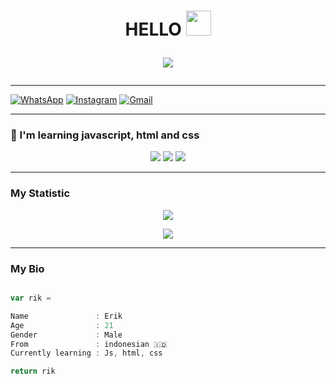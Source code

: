<h1 align="center">HELLO <img src="https://user-images.githubusercontent.com/1303154/88677602-1635ba80-d120-11ea-84d8-d263ba5fc3c0.gif" width="40px" >


<p align="center">
<img align="center" height="auto" src="https://github.com/Shuichi126/Shuichi126/blob/main/img/img.jpg"/>
</P>

###
---------

[![WhatsApp](https://img.shields.io/badge/WhatsApp-25D366?style=for-the-badge&logo=whatsapp&logoColor=white)](https://wa.me/6282130301023)
[![Instagram](https://img.shields.io/badge/Instagram-ff63f0?style=for-the-badge&logo=instagram&logoColor=white)](https://www.instagram.com/itz.me.erick126/)
[![Gmail](https://img.shields.io/badge/Gmail-FF0000?style=for-the-badge&logo=gmail&logoColor=white)](http://erikpermana126@gmail.com/)

---------

### :page_with_curl: I'm learning javascript, html and css

<p align="center">
  <img src="https://img.shields.io/badge/-JavaScript-black?style=flat-square&logo=javascript" />
  <img src="https://img.shields.io/badge/-HTML-black?style=flat-square&logo=html5&logoColor=e34f26" />
  <img src="https://img.shields.io/badge/-CSS-black?style=flat-square&logo=css3&logoColor=1572b6" />
</p>

---------

### My Statistic
  <p align="center">
  <a href="[https://github.com/RikPrmna"><img src="https://github-readme-stats.vercel.app/api/top-langs/?username=RikPrmna&layout=compact&theme=nightowl" /></a>
</p>
  
  <p align="center">
  <a href="[https://github.com/RikPrmna"><img src="https://github-profile-summary-cards.vercel.app/api/cards/profile-details?username=RikPrmna&theme=monokai" /></a>
</p>

---------

### My Bio
```js

var rik = 

Name               : Erik
Age                : 21
Gender             : Male
From               : indonesian 🇮🇩
Currently learning : Js, html, css

return rik
```
